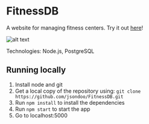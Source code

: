 # FitnessDB

A website for managing fitness centers. Try it out [here](https://fitnessdb.herokuapp.com/)!

![alt text](https://i.imgur.com/PUyZL1i.jpg)

Technologies: Node.js, PostgreSQL

## Running locally
1) Install node and git
2) Get a local copy of the repository using: `git clone https://github.com/jsondoo/FitnessDB.git`
3) Run `npm install` to install the dependencies
4) Run `npm start` to start the app
5) Go to localhost:5000